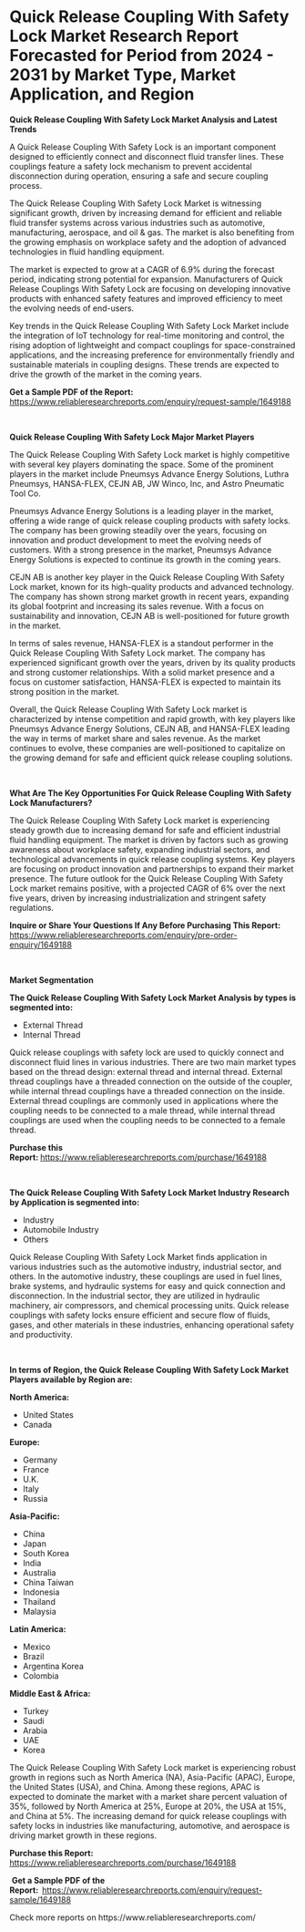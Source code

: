 <p><h1>Quick Release Coupling With Safety Lock Market Research Report Forecasted for Period from 2024 -  2031 by Market Type, Market Application, and Region</h1></p><p><strong>Quick Release Coupling With Safety Lock Market Analysis and Latest Trends</strong></p>
<p><p>A Quick Release Coupling With Safety Lock is an important component designed to efficiently connect and disconnect fluid transfer lines. These couplings feature a safety lock mechanism to prevent accidental disconnection during operation, ensuring a safe and secure coupling process.</p><p>The Quick Release Coupling With Safety Lock Market is witnessing significant growth, driven by increasing demand for efficient and reliable fluid transfer systems across various industries such as automotive, manufacturing, aerospace, and oil & gas. The market is also benefiting from the growing emphasis on workplace safety and the adoption of advanced technologies in fluid handling equipment.</p><p>The market is expected to grow at a CAGR of 6.9% during the forecast period, indicating strong potential for expansion. Manufacturers of Quick Release Couplings With Safety Lock are focusing on developing innovative products with enhanced safety features and improved efficiency to meet the evolving needs of end-users.</p><p>Key trends in the Quick Release Coupling With Safety Lock Market include the integration of IoT technology for real-time monitoring and control, the rising adoption of lightweight and compact couplings for space-constrained applications, and the increasing preference for environmentally friendly and sustainable materials in coupling designs. These trends are expected to drive the growth of the market in the coming years.</p></p>
<p><strong>Get a Sample PDF of the Report:&nbsp;</strong> <a href="https://www.reliableresearchreports.com/enquiry/request-sample/1649188">https://www.reliableresearchreports.com/enquiry/request-sample/1649188</a></p>
<p>&nbsp;</p>
<p><strong>Quick Release Coupling With Safety Lock Major Market Players</strong></p>
<p><p>The Quick Release Coupling With Safety Lock market is highly competitive with several key players dominating the space. Some of the prominent players in the market include Pneumsys Advance Energy Solutions, Luthra Pneumsys, HANSA-FLEX, CEJN AB, JW Winco, Inc, and Astro Pneumatic Tool Co.</p><p>Pneumsys Advance Energy Solutions is a leading player in the market, offering a wide range of quick release coupling products with safety locks. The company has been growing steadily over the years, focusing on innovation and product development to meet the evolving needs of customers. With a strong presence in the market, Pneumsys Advance Energy Solutions is expected to continue its growth in the coming years.</p><p>CEJN AB is another key player in the Quick Release Coupling With Safety Lock market, known for its high-quality products and advanced technology. The company has shown strong market growth in recent years, expanding its global footprint and increasing its sales revenue. With a focus on sustainability and innovation, CEJN AB is well-positioned for future growth in the market.</p><p>In terms of sales revenue, HANSA-FLEX is a standout performer in the Quick Release Coupling With Safety Lock market. The company has experienced significant growth over the years, driven by its quality products and strong customer relationships. With a solid market presence and a focus on customer satisfaction, HANSA-FLEX is expected to maintain its strong position in the market.</p><p>Overall, the Quick Release Coupling With Safety Lock market is characterized by intense competition and rapid growth, with key players like Pneumsys Advance Energy Solutions, CEJN AB, and HANSA-FLEX leading the way in terms of market share and sales revenue. As the market continues to evolve, these companies are well-positioned to capitalize on the growing demand for safe and efficient quick release coupling solutions.</p></p>
<p>&nbsp;</p>
<p><strong>What Are The Key Opportunities For Quick Release Coupling With Safety Lock Manufacturers?</strong></p>
<p><p>The Quick Release Coupling With Safety Lock market is experiencing steady growth due to increasing demand for safe and efficient industrial fluid handling equipment. The market is driven by factors such as growing awareness about workplace safety, expanding industrial sectors, and technological advancements in quick release coupling systems. Key players are focusing on product innovation and partnerships to expand their market presence. The future outlook for the Quick Release Coupling With Safety Lock market remains positive, with a projected CAGR of 6% over the next five years, driven by increasing industrialization and stringent safety regulations.</p></p>
<p><strong>Inquire or Share Your Questions If Any Before Purchasing This Report:</strong> <a href="https://www.reliableresearchreports.com/enquiry/pre-order-enquiry/1649188">https://www.reliableresearchreports.com/enquiry/pre-order-enquiry/1649188</a></p>
<p>&nbsp;</p>
<p><strong>Market Segmentation</strong></p>
<p><strong>The Quick Release Coupling With Safety Lock Market Analysis by types is segmented into:</strong></p>
<p><ul><li>External Thread</li><li>Internal Thread</li></ul></p>
<p><p>Quick release couplings with safety lock are used to quickly connect and disconnect fluid lines in various industries. There are two main market types based on the thread design: external thread and internal thread. External thread couplings have a threaded connection on the outside of the coupler, while internal thread couplings have a threaded connection on the inside. External thread couplings are commonly used in applications where the coupling needs to be connected to a male thread, while internal thread couplings are used when the coupling needs to be connected to a female thread.</p></p>
<p><strong>Purchase this Report:&nbsp;</strong><a href="https://www.reliableresearchreports.com/purchase/1649188">https://www.reliableresearchreports.com/purchase/1649188</a></p>
<p>&nbsp;</p>
<p><strong>The Quick Release Coupling With Safety Lock Market Industry Research by Application is segmented into:</strong></p>
<p><ul><li>Industry</li><li>Automobile Industry</li><li>Others</li></ul></p>
<p><p>Quick Release Coupling With Safety Lock Market finds application in various industries such as the automotive industry, industrial sector, and others. In the automotive industry, these couplings are used in fuel lines, brake systems, and hydraulic systems for easy and quick connection and disconnection. In the industrial sector, they are utilized in hydraulic machinery, air compressors, and chemical processing units. Quick release couplings with safety locks ensure efficient and secure flow of fluids, gases, and other materials in these industries, enhancing operational safety and productivity.</p></p>
<p>&nbsp;</p>
<p><strong>In terms of Region, the Quick Release Coupling With Safety Lock Market Players available by Region are:</strong></p>
<p>
    <p> <strong> North America: </strong>
        <ul>
            <li>United States</li>
            <li>Canada</li>
        </ul>
        </p> 
    <p> <strong> Europe: </strong>
        <ul>
            <li>Germany</li>
            <li>France</li>
            <li>U.K.</li>
            <li>Italy</li>
            <li>Russia</li>
        </ul>
        </p> 
    <p> <strong> Asia-Pacific: </strong>
        <ul>
            <li>China</li>
            <li>Japan</li>
            <li>South Korea</li>
            <li>India</li>
            <li>Australia</li>
            <li>China Taiwan</li>
            <li>Indonesia</li>
            <li>Thailand</li>
            <li>Malaysia</li>
        </ul>
        </p> 
    <p> <strong> Latin America: </strong>
        <ul>
            <li>Mexico</li>
            <li>Brazil</li>
            <li>Argentina Korea</li>
            <li>Colombia</li>
        </ul>
        </p> 
    <p> <strong> Middle East & Africa: </strong>
        <ul>
            <li>Turkey</li>
            <li>Saudi</li>
            <li>Arabia</li>
            <li>UAE</li>
            <li>Korea</li>
        </ul>
    </p>
    </p>
<p><p>The Quick Release Coupling With Safety Lock market is experiencing robust growth in regions such as North America (NA), Asia-Pacific (APAC), Europe, the United States (USA), and China. Among these regions, APAC is expected to dominate the market with a market share percent valuation of 35%, followed by North America at 25%, Europe at 20%, the USA at 15%, and China at 5%. The increasing demand for quick release couplings with safety locks in industries like manufacturing, automotive, and aerospace is driving market growth in these regions.</p></p>
<p><strong>Purchase this Report: </strong><a href="https://www.reliableresearchreports.com/purchase/1649188">https://www.reliableresearchreports.com/purchase/1649188</a></p>
<p>&nbsp;<strong>Get a Sample PDF of the Report:&nbsp;&nbsp;</strong><a href="https://www.reliableresearchreports.com/enquiry/request-sample/1649188">https://www.reliableresearchreports.com/enquiry/request-sample/1649188</a></p>
<p><strong></strong></p>
<p>Check more reports on https://www.reliableresearchreports.com/</p>